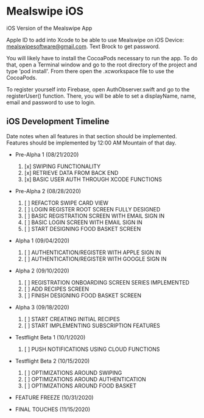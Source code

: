 # Mealswipe iOS
iOS Version of the Mealswipe App </br>

Apple ID to add into Xcode to be able to use Mealswipe on iOS Device: mealswipesoftware@gmail.com. Text Brock to get password. </br>

You will likely have to install the CocoaPods necessary to run the app. To do that, open a Terminal window and go to the root directory of the project and type 'pod install'. From there open the .xcworkspace file to use the CocoaPods. </br>

To register yourself into Firebase, open AuthObserver.swift and go to the registerUser() function. There, you will be able to set a displayName, name, email and password to use to login. </br>



## iOS Development Timeline </br>
Date notes when all features in that section should be implemented. Features should be implemented by 12:00 AM Mountain of that day.

- Pre-Alpha 1 (08/21/2020)
  1. [x] SWIPING FUNCTIONALITY 
  2. [x] RETRIEVE DATA FROM BACK END
  3. [x] BASIC USER AUTH THROUGH XCODE FUNCTIONS
 
- Pre-Alpha 2 (08/28/2020)
  1. [ ] REFACTOR SWIPE CARD VIEW
  2. [ ] LOGIN REGISTER ROOT SCREEN FULLY DESIGNED
  3. [ ] BASIC REGISTRATION SCREEN WITH EMAIL SIGN IN
  4. [ ] BASIC LOGIN SCREEN WITH EMAIL SIGN IN
  5. [ ] START DESIGNING FOOD BASKET SCREEN 

- Alpha 1 (09/04/2020)
  1. [ ] AUTHENTICATION/REGISTER WITH APPLE SIGN IN
  2. [ ] AUTHENTICATION/REGISTER WITH GOOGLE SIGN IN
  
- Alpha 2 (09/10/2020)
  1. [ ] REGISTRATION ONBOARDING SCREEN SERIES IMPLEMENTED
  2. [ ] ADD RECIPES SCREEN
  3. [ ] FINISH DESIGNING FOOD BASKET SCREEN 

- Alpha 3 (09/18/2020)
  1. [ ] START CREATING INITIAL RECIPES
  2. [ ] START IMPLEMENTING SUBSCRIPTION FEATURES

- Testflight Beta 1 (10/1/2020)
  1. [ ] PUSH NOTIFICATIONS USING CLOUD FUNCTIONS
  
- Testflight Beta 2 (10/15/2020)
  1. [ ] OPTIMIZATIONS AROUND SWIPING
  2. [ ] OPTIMIZATIONS AROUND AUTHENTICATION
  3. [ ] OPTIMIZATIONS AROUND FOOD BASKET
  
- FEATURE FREEZE (10/31/2020)

- FINAL TOUCHES (11/15/2020)
